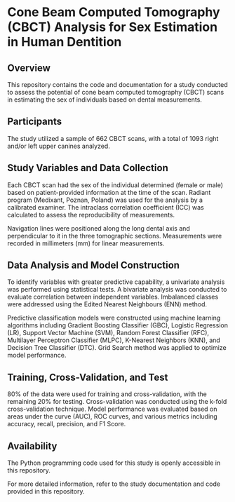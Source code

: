 # Cone Beam Computed Tomography (CBCT) Analysis for Sex Estimation in Human Dentition

## Overview
This repository contains the code and documentation for a study conducted to assess the potential of cone beam computed tomography (CBCT) scans in estimating the sex of individuals based on dental measurements.

## Participants
The study utilized a sample of 662 CBCT scans, with a total of 1093 right and/or left upper canines analyzed.

## Study Variables and Data Collection
Each CBCT scan had the sex of the individual determined (female or male) based on patient-provided information at the time of the scan. Radiant program (Medixant, Poznan, Poland) was used for the analysis by a calibrated examiner. The intraclass correlation coefficient (ICC) was calculated to assess the reproducibility of measurements. 

Navigation lines were positioned along the long dental axis and perpendicular to it in the three tomographic sections. Measurements were recorded in millimeters (mm) for linear measurements.

## Data Analysis and Model Construction
To identify variables with greater predictive capability, a univariate analysis was performed using statistical tests. A bivariate analysis was conducted to evaluate correlation between independent variables. Imbalanced classes were addressed using the Edited Nearest Neighbours (ENN) method.

Predictive classification models were constructed using machine learning algorithms including Gradient Boosting Classifier (GBC), Logistic Regression (LR), Support Vector Machine (SVM), Random Forest Classifier (RFC), Multilayer Perceptron Classifier (MLPC), K-Nearest Neighbors (KNN), and Decision Tree Classifier (DTC). Grid Search method was applied to optimize model performance.

## Training, Cross-Validation, and Test
80% of the data were used for training and cross-validation, with the remaining 20% for testing. Cross-validation was conducted using the k-fold cross-validation technique. Model performance was evaluated based on areas under the curve (AUC), ROC curves, and various metrics including accuracy, recall, precision, and F1 Score.

## Availability
The Python programming code used for this study is openly accessible in this repository.

For more detailed information, refer to the study documentation and code provided in this repository.
